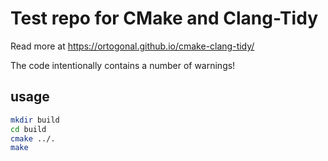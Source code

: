# Test repo for CMake and Clang-Tidy

Read more at https://ortogonal.github.io/cmake-clang-tidy/

The code intentionally contains a number of warnings!

## usage

```bash
mkdir build 
cd build
cmake ../.
make
```
